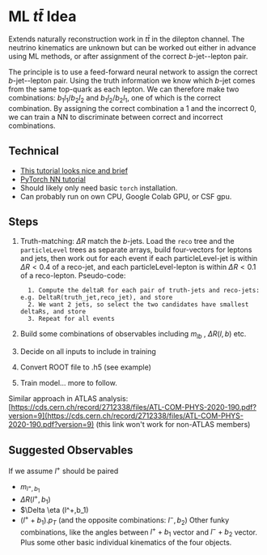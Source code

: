 # ML $t \bar{t}$ Idea

Extends naturally reconstruction work in $t \bar{t}$ in the dilepton channel. 
The neutrino kinematics are unknown but can be worked out either in advance using ML methods, or after assignment of the correct $b$-jet--lepton pair.

The principle is to use a feed-forward neural network to assign the correct $b$-jet--lepton pair. Using the truth information we know which $b$-jet comes from the same top-quark as each lepton. We can therefore make two combinations: $b_1 l_1 / b_2 l_2$ and $b_1 l_2 / b_2 l_1$, one of which is the correct combination. By assigning the correct combination a 1 and the incorrect 0, we can train a NN to discriminate between correct and incorrect combinations.

## Technical
* [This tutorial looks nice and brief](https://www.python-engineer.com/courses/pytorchbeginner/13-feedforward-neural-network/)
* [PyTorch NN tutorial](https://pytorch.org/tutorials/beginner/blitz/neural_networks_tutorial.html)
* Should likely only need basic `torch` installation.
* Can probably run on own CPU, Google Colab GPU, or CSF gpu.

## Steps
1. Truth-matching: $\Delta R$ match the $b$-jets.
     Load the `reco` tree and the `particleLevel` trees as separate arrays, build four-vectors for leptons and jets, then work out for   each event if each particleLevel-jet is within $\Delta R < 0.4$ of a reco-jet, and each particleLevel-lepton is within $\Delta R <     0.1$ of a reco-lepton.
   Pseudo-code:
   ```
     1. Compute the deltaR for each pair of truth-jets and reco-jets: e.g. DeltaR(truth_jet,reco_jet), and store
     2. We want 2 jets, so select the two candidates have smallest deltaRs, and store
     3. Repeat for all events
   ```
   
3. Build some combinations of observables including $m_{lb}$ , $\Delta R(l,b)$ etc.
4. Decide on all inputs to include in training
5. Convert ROOT file to .h5 (see example)
6. Train model... more to follow.

Similar approach in ATLAS analysis: [https://cds.cern.ch/record/2712338/files/ATL-COM-PHYS-2020-190.pdf?version=9](https://cds.cern.ch/record/2712338/files/ATL-COM-PHYS-2020-190.pdf?version=9) (this link won't work for non-ATLAS members)

## Suggested Observables
If we assume $l^+$ should be paired 
* $m_{l^+,b_1}$
* $\Delta R(l^+,b_1)$
* $\Delta \eta (l^+,b_1)
* $(l^+ + b_1).p_T$
(and the opposite combinations: $l^-, b_2$)
Other funky combinations, like the angles between $l^+ + b_1$ vector and $l^- + b_2$ vector.
Plus some other basic individual kinematics of the four objects.

